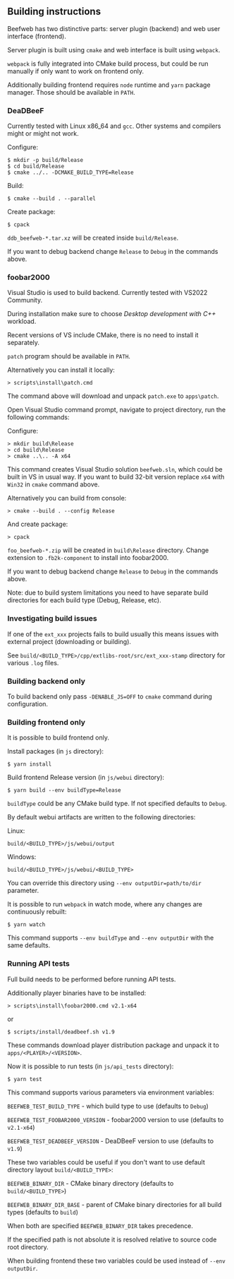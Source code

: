 ## Building instructions

Beefweb has two distinctive parts: server plugin (backend) and web user interface (frontend).

Server plugin is built using `cmake` and web interface is built using `webpack`.

`webpack` is fully integrated into CMake build process,
but could be run manually if only want to work on frontend only.

Additionally building frontend requires `node` runtime and `yarn` package manager.
Those should be available in `PATH`.

### DeaDBeeF

Currently tested with Linux x86_64 and `gcc`. Other systems and compilers might or might not work.

Configure:

```
$ mkdir -p build/Release
$ cd build/Release
$ cmake ../.. -DCMAKE_BUILD_TYPE=Release
```

Build:
```
$ cmake --build . --parallel
```

Create package:
```
$ cpack
```

`ddb_beefweb-*.tar.xz` will be created inside `build/Release`.

If you want to debug backend change `Release` to `Debug` in the commands above.

### foobar2000
Visual Studio is used to build backend. Currently tested with VS2022 Community.

During installation make sure to choose _Desktop development with C++_ workload.

Recent versions of VS include CMake, there is no need to install it separately.

`patch` program should be available in `PATH`.

Alternatively you can install it locally:
```
> scripts\install\patch.cmd
```

The command above will download and unpack `patch.exe` to `apps\patch`.

Open Visual Studio command prompt, navigate to project directory, run the following commands:

Configure:

```
> mkdir build\Release
> cd build\Release
> cmake ..\.. -A x64
```

This command creates Visual Studio solution `beefweb.sln`, which could be built in VS in usual way.
If you want to build 32-bit version replace `x64` with `Win32` in `cmake` command above.

Alternatively you can build from console:
```
> cmake --build . --config Release
```

And create package:
```
> cpack
```

`foo_beefweb-*.zip` will be created in `build\Release` directory.
Change extension to `.fb2k-component` to install into foobar2000.

If you want to debug backend change `Release` to `Debug` in the commands above.

Note: due to build system limitations you need to have separate build directories
for each build type (Debug, Release, etc).

### Investigating build issues

If one of the `ext_xxx` projects fails to build
usually this means issues with external project (downloading or building).

See `build/<BUILD_TYPE>/cpp/extlibs-root/src/ext_xxx-stamp` directory for various `.log` files.

### Building backend only

To build backend only pass `-DENABLE_JS=OFF` to `cmake` command during configuration.

### Building frontend only

It is possible to build frontend only.

Install packages (in `js` directory):
```
$ yarn install
```

Build frontend Release version (in `js/webui` directory):
```
$ yarn build --env buildType=Release
```

`buildType` could be any CMake build type. If not specified defaults to `Debug`.

By default webui artifacts are written to the following directories:

Linux:
```
build/<BUILD_TYPE>/js/webui/output
```

Windows:
```
build/<BUILD_TYPE>/js/webui/<BUILD_TYPE>
```

You can override this directory using `--env outputDir=path/to/dir` parameter.

It is possible to run `webpack` in watch mode, where any changes are continuously rebuilt:
```
$ yarn watch
```

This command supports `--env buildType` and `--env outputDir` with the same defaults.

### Running API tests

Full build needs to be performed before running API tests.

Additionally player binaries have to be installed:

```
> scripts\install\foobar2000.cmd v2.1-x64
```

or

```
$ scripts/install/deadbeef.sh v1.9
```

These commands download player distribution package and unpack it to `apps/<PLAYER>/<VERSION>`.

Now it is possible to run tests (in `js/api_tests` directory):
```
$ yarn test
```

This command supports various parameters via environment variables:

`BEEFWEB_TEST_BUILD_TYPE` - which build type to use (defaults to `Debug`)

`BEEFWEB_TEST_FOOBAR2000_VERSION` - foobar2000 version to use (defaults to `v2.1-x64`)

`BEEFWEB_TEST_DEADBEEF_VERSION` - DeaDBeeF version to use (defaults to `v1.9`)

These two variables could be useful if you don't want to use default directory layout `build/<BUILD_TYPE>`:

`BEEFWEB_BINARY_DIR` - CMake binary directory (defaults to `build/<BUILD_TYPE>`)

`BEEFWEB_BINARY_DIR_BASE` - parent of CMake binary directories for all build types (defaults to `build`)

When both are specified `BEEFWEB_BINARY_DIR` takes precedence.

If the specified path is not absolute it is resolved relative to source code root directory.

When building frontend these two variables could be used instead of `--env outputDir`.
